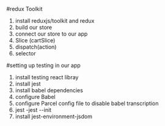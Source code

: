 #redux Toolkit

1. install reduxjs/toolkit and redux
2. build our store
3. connect our store to our app
4. Slice (cartSlice)
5. dispatch(action)
6. selector

#setting up testing in our app

1. install testing react libray
2. install jest
3. install babel dependencies
4. configure Babel
5. configure Parcel config file to disable babel transcription
6. jest -jest --init
7. install jest-environment-jsdom

